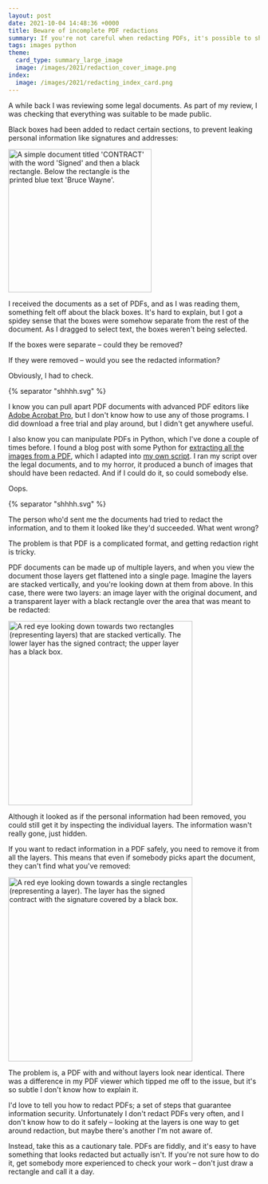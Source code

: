 ```yaml
---
layout: post
date: 2021-10-04 14:48:36 +0000
title: Beware of incomplete PDF redactions
summary: If you're not careful when redacting PDFs, it's possible to share more information than you intended.
tags: images python
theme:
  card_type: summary_large_image
  image: /images/2021/redaction_cover_image.png
index:
  image: /images/2021/redacting_index_card.png
---
```


A while back I was reviewing some legal documents.
As part of my review, I was checking that everything was suitable to be made public.

Black boxes had been added to redact certain sections, to prevent leaking personal information like signatures and addresses:

<img src="/images/2021/redacted_contract.png" style="width: 287px;" alt="A simple document titled 'CONTRACT' with the word 'Signed' and then a black rectangle. Below the rectangle is the printed blue text 'Bruce Wayne'.">

I received the documents as a set of PDFs, and as I was reading them, something felt off about the black boxes.
It's hard to explain, but I got a spidey sense that the boxes were somehow separate from the rest of the document.
As I dragged to select text, the boxes weren't being selected.

If the boxes were separate – could they be removed?

If they were removed – would you see the redacted information?

Obviously, I had to check.

  {% separator "shhhh.svg" %}

I know you can pull apart PDF documents with advanced PDF editors like [Adobe Acrobat Pro][acrobat], but I don't know how to use any of those programs.
I did download a free trial and play around, but I didn't get anywhere useful.

I also know you can manipulate PDFs in Python, which I've done a couple of times before.
I found a blog post with some Python for [extracting all the images from a PDF][external_post], which I adapted into [my own script][own_script].
I ran my script over the legal documents, and to my horror, it produced a bunch of images that should have been redacted.
And if I could do it, so could somebody else.

Oops.

  {% separator "shhhh.svg" %}

The person who'd sent me the documents had tried to redact the information, and to them it looked like they'd succeeded.
What went wrong?

The problem is that PDF is a complicated format, and getting redaction right is tricky.

PDF documents can be made up of multiple layers, and when you view the document those layers get flattened into a single page.
Imagine the layers are stacked vertically, and you're looking down at them from above.
In this case, there were two layers: an image layer with the original document, and a transparent layer with a black rectangle over the area that was meant to be redacted:

<img src="/images/2021/pdf_with_layers.png" style="width: 369px;" alt="A red eye looking down towards two rectangles (representing layers) that are stacked vertically. The lower layer has the signed contract; the upper layer has a black box.">

Although it looked as if the personal information had been removed, you could still get it by inspecting the individual layers.
The information wasn't really gone, just hidden.

If you want to redact information in a PDF safely, you need to remove it from all the layers.
This means that even if somebody picks apart the document, they can't find what you've removed:

<img src="/images/2021/pdf_single_layer.png" style="width: 369px;" alt="A red eye looking down towards a single rectangles (representing a layer). The layer has the signed contract with the signature covered by a black box.">

The problem is, a PDF with and without layers look near identical.
There was a difference in my PDF viewer which tipped me off to the issue, but it's so subtle I don't know how to explain it.

I'd love to tell you how to redact PDFs; a set of steps that guarantee information security.
Unfortunately I don't redact PDFs very often, and I don't know how to do it safely – looking at the layers is one way to get around redaction, but maybe there's another I'm not aware of.

Instead, take this as a cautionary tale.
PDFs are fiddly, and it's easy to have something that looks redacted but actually isn't.
If you're not sure how to do it, get somebody more experienced to check your work – don't just draw a rectangle and call it a day.

[acrobat]: https://www.adobe.com/uk/acrobat/acrobat-pro.html
[external_post]: https://www.thepythoncode.com/code/extract-pdf-images-in-python
[own_script]: /files/2021/extract_images_from_pdf.py
